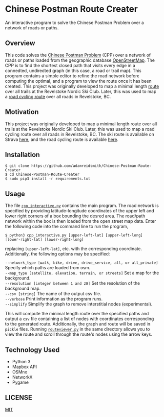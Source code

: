 # Chinese Postman Route Creater
An interactive program to solve the Chinese Postman Problem over a network of roads or paths.

## Overview
This code solves the [Chinese Postman Problem](https://en.wikipedia.org/wiki/Route_inspection_problem) (CPP) over a network of roads or paths loaded from the geographic database [OpenStreetMap](https://www.openstreetmap.org/).  The CPP is to find the shortest closed path that visits every edge in a connedted, undiredted graph (in this case, a road or trail map).  This program contains a simple editor to refine the road network before computing the optimal, and a program to view the route once it has been created.  This project was originally developed to map a minimal length [route](https://www.strava.com) over all trails at the Revelstoke Nordic Ski Club.  Later, this was used to map a [road cycling route](https://www.strava.com) over all roads in Revelstoke, BC.

## Motivation
This project was originally developed to map a minimal length route over all trails at the Revelstoke Nordic Ski Club.  Later, this was used to map a road cycling route over all roads in Revelstoke, BC.  The ski route is available on Strava [here](https://www.strava.com), and the road cycling route is available [here](https://www.strava.com).

## Installation
    $ git clone https://github.com/adamreidsmith/Chinese-Postman-Route-Creater
    $ cd Chinese-Postman-Route-Creater
    $ sudo pip3 install -r requirements.txt

## Usage
The file [`cpp_interactive.py`](/cpp_interactive.py) contains the main program.  The road network is specified by providing latitude-longitude coordinates of the upper left and lower right corners of a box bounding the desred area.  The road/path network within the box is then loaded from the open street map data.  Enter the following code into the command line to run the program,

    $ python3 cpp_interactive.py [upper-left-lat] [upper-left-long] [lower-right-lat] [lower-right-long]

replacing `[upper-left-lat]`, etc. with the corresponding coordinate.  Additionally, the following options may be specified:
    
`--network_type [walk, bike, drive, drive_service, all, or all_private]`  Specify which paths are loaded from osm. <br>
`--map_type [satellite, elevation, terrain, or streets]`  Set a map for the background. <br>
`--resolution [integer between 1 and 20]`  Set the resolution of the background map. <br>
`--csv [string]`  The name of the output csv file. <br>
`--verbose`  Print information as the program runs. <br>
`--simplify`  Simplify the graph to remove interstitial nodes (experimental). <br>

This will compute the minimal length route over the specified paths and output a `csv` file containing a list of nodes with coordinates corresponding to the generated route.  Additionally, the graph and route will be saved in `pickle` files.  Running [`routeviewer.py`](/routeviewer.py) in the same directory allows you to view the route and scroll through the route's nodes using the arrow keys.

## Technology Used
* Python 3
* Mapbox API
* OSMnx
* NetworkX
* Pygame

## LICENSE
[MIT](/LICENSE)
